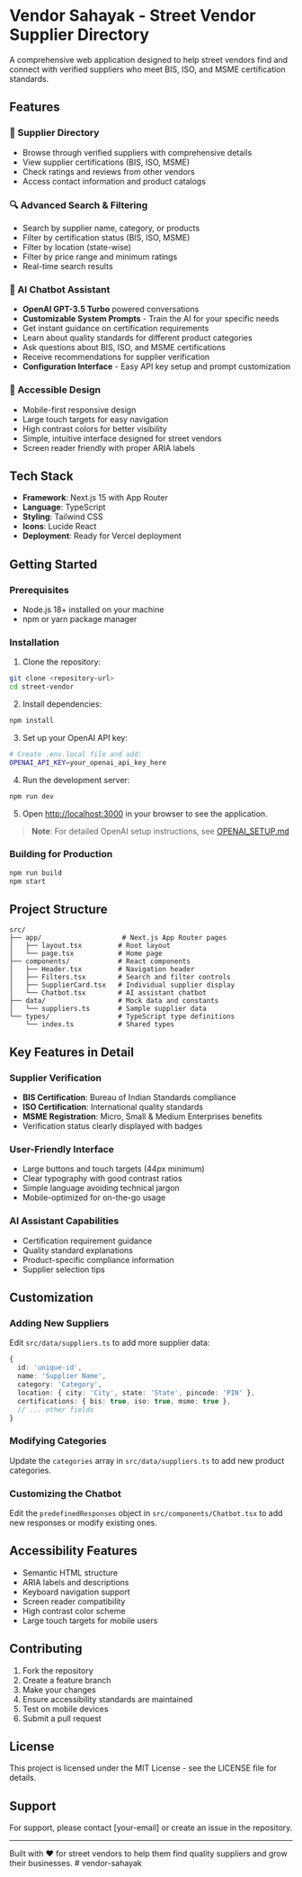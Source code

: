 # Vendor Sahayak - Street Vendor Supplier Directory

A comprehensive web application designed to help street vendors find and connect with verified suppliers who meet BIS, ISO, and MSME certification standards.

## Features

### 🏪 Supplier Directory
- Browse through verified suppliers with comprehensive details
- View supplier certifications (BIS, ISO, MSME)
- Check ratings and reviews from other vendors
- Access contact information and product catalogs

### 🔍 Advanced Search & Filtering
- Search by supplier name, category, or products
- Filter by certification status (BIS, ISO, MSME)
- Filter by location (state-wise)
- Filter by price range and minimum ratings
- Real-time search results

### 🤖 AI Chatbot Assistant
- **OpenAI GPT-3.5 Turbo** powered conversations
- **Customizable System Prompts** - Train the AI for your specific needs
- Get instant guidance on certification requirements
- Learn about quality standards for different product categories
- Ask questions about BIS, ISO, and MSME certifications
- Receive recommendations for supplier verification
- **Configuration Interface** - Easy API key setup and prompt customization

### 📱 Accessible Design
- Mobile-first responsive design
- Large touch targets for easy navigation
- High contrast colors for better visibility
- Simple, intuitive interface designed for street vendors
- Screen reader friendly with proper ARIA labels

## Tech Stack

- **Framework**: Next.js 15 with App Router
- **Language**: TypeScript
- **Styling**: Tailwind CSS
- **Icons**: Lucide React
- **Deployment**: Ready for Vercel deployment

## Getting Started

### Prerequisites
- Node.js 18+ installed on your machine
- npm or yarn package manager

### Installation

1. Clone the repository:
```bash
git clone <repository-url>
cd street-vendor
```

2. Install dependencies:
```bash
npm install
```

3. Set up your OpenAI API key:
```bash
# Create .env.local file and add:
OPENAI_API_KEY=your_openai_api_key_here
```

4. Run the development server:
```bash
npm run dev
```

5. Open [http://localhost:3000](http://localhost:3000) in your browser to see the application.

> **Note**: For detailed OpenAI setup instructions, see [OPENAI_SETUP.md](./OPENAI_SETUP.md)

### Building for Production

```bash
npm run build
npm start
```

## Project Structure

```
src/
├── app/                    # Next.js App Router pages
│   ├── layout.tsx         # Root layout
│   └── page.tsx           # Home page
├── components/            # React components
│   ├── Header.tsx         # Navigation header
│   ├── Filters.tsx        # Search and filter controls
│   ├── SupplierCard.tsx   # Individual supplier display
│   └── Chatbot.tsx        # AI assistant chatbot
├── data/                  # Mock data and constants
│   └── suppliers.ts       # Sample supplier data
└── types/                 # TypeScript type definitions
    └── index.ts           # Shared types
```

## Key Features in Detail

### Supplier Verification
- **BIS Certification**: Bureau of Indian Standards compliance
- **ISO Certification**: International quality standards
- **MSME Registration**: Micro, Small & Medium Enterprises benefits
- Verification status clearly displayed with badges

### User-Friendly Interface
- Large buttons and touch targets (44px minimum)
- Clear typography with good contrast ratios
- Simple language avoiding technical jargon
- Mobile-optimized for on-the-go usage

### AI Assistant Capabilities
- Certification requirement guidance
- Quality standard explanations
- Product-specific compliance information
- Supplier selection tips

## Customization

### Adding New Suppliers
Edit `src/data/suppliers.ts` to add more supplier data:

```typescript
{
  id: 'unique-id',
  name: 'Supplier Name',
  category: 'Category',
  location: { city: 'City', state: 'State', pincode: 'PIN' },
  certifications: { bis: true, iso: true, msme: true },
  // ... other fields
}
```

### Modifying Categories
Update the `categories` array in `src/data/suppliers.ts` to add new product categories.

### Customizing the Chatbot
Edit the `predefinedResponses` object in `src/components/Chatbot.tsx` to add new responses or modify existing ones.

## Accessibility Features

- Semantic HTML structure
- ARIA labels and descriptions
- Keyboard navigation support
- Screen reader compatibility
- High contrast color scheme
- Large touch targets for mobile users

## Contributing

1. Fork the repository
2. Create a feature branch
3. Make your changes
4. Ensure accessibility standards are maintained
5. Test on mobile devices
6. Submit a pull request

## License

This project is licensed under the MIT License - see the LICENSE file for details.

## Support

For support, please contact [your-email] or create an issue in the repository.

---

Built with ❤️ for street vendors to help them find quality suppliers and grow their businesses.
#   v e n d o r - s a h a y a k  
 